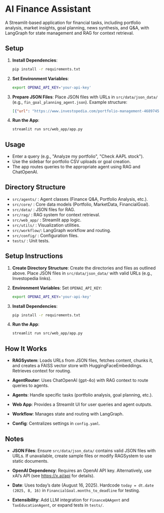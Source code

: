 # AI Finance Assistant

A Streamlit-based application for financial tasks, including portfolio
analysis, market insights, goal planning, news synthesis, and Q&A, with
LangGraph for state management and RAG for context retrieval.

## Setup

1. **Install Dependencies**:
   ```bash
   pip install -r requirements.txt
   ```

2. **Set Environment Variables**:
   ```bash
   export OPENAI_API_KEY='your-api-key'
   ```

3. **Prepare JSON Files**:
   Place JSON files with URLs in `src/data/json_data/` (e.g., `fin_goal_planning_agent.json`).
   Example structure:
   ```json
   [{"url": "https://www.investopedia.com/portfolio-management-4689745"}]
   ```

4. **Run the App**:
   ```bash
   streamlit run src/web_app/app.py
   ```

## Usage

- Enter a query (e.g., "Analyze my portfolio", "Check AAPL stock").
- Use the sidebar for portfolio CSV uploads or goal creation.
- The app routes queries to the appropriate agent using RAG and ChatOpenAI.

## Directory Structure

- `src/agents/`  : Agent classes (Finance Q&A, Portfolio Analysis, etc.).
- `src/core/`    : Core data models (Portfolio, MarketData, FinancialGoal).
- `src/data/`    : JSON files for RAG.
- `src/rag/`     : RAG system for context retrieval.
- `src/web_app/` : Streamlit app logic.
- `src/utils/`   : Visualization utilities.
- `src/workflow/`: LangGraph workflow and routing.
- `src/config/`  : Configuration files.
- `tests/`       : Unit tests.

## Setup Instructions

1. **Create Directory Structure**:
   Create the directories and files as outlined above.
   Place JSON files in `src/data/json_data/` with valid URLs (e.g., Investopedia links).

2. **Environment Variables**:
   Set `OPENAI_API_KEY`:
   ```bash
   export OPENAI_API_KEY='your-api-key'
   ```

3. **Install Dependencies**:
   ```bash
   pip install -r requirements.txt
   ```

4. **Run the App**:
   ```bash
   streamlit run src/web_app/app.py
   ```

## How It Works

- **RAGSystem**: Loads URLs from JSON files, fetches content, chunks it, and
    creates a FAISS vector store with HuggingFaceEmbeddings. Retrieves context
   	for routing.

- **AgentRouter**: Uses ChatOpenAI (gpt-4o) with RAG context to route queries
    to agents.

- **Agents**: Handle specific tasks (portfolio analysis, goal planning, etc.).

- **Web App**: Provides a Streamlit UI for user queries and agent outputs.

- **Workflow**: Manages state and routing with LangGraph.

- **Config**: Centralizes settings in `config.yaml`.

## Notes

- **JSON Files**: Ensure `src/data/json_data/` contains valid JSON files with
                  URLs. If unavailable, create sample files or modify RAGSystem
				  to use static documents.

- **OpenAI Dependency**: Requires an OpenAI API key. Alternatively, use xAI’s
                         API (see https://x.ai/api for details).

- **Date**: Uses today’s date (August 16, 2025). Hardcode `today = dt.date
            (2025, 8, 16)` in `FinancialGoal.months_to_deadline` for testing.

- **Extensibility**: Add LLM integration for `FinanceQAAgent` and 
                     `TaxEducationAgent`, or expand tests in `tests/`.
